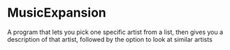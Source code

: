# MusicExpansion
A program that lets you pick one specific artist from a list, then gives you a description of that artist, followed by the option to look at similar artists
